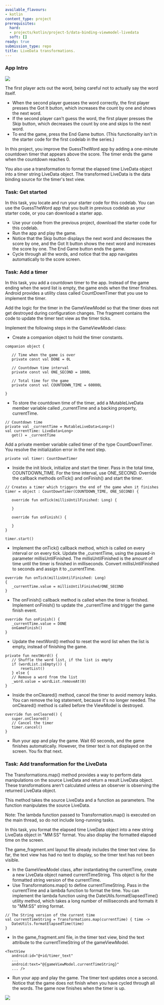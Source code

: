 ```yaml
---
available_flavours:
- kotlin
content_type: project
prerequisites:
  hard:
  - projects/kotlin/project-5/data-binding-viewmodel-livedata
  soft: []
ready: true
submission_type: repo
title: LiveData transformations.
---
```


### App Intro

![](a.png)

The first player acts out the word, being careful not to actually say the word itself.

- When the second player guesses the word correctly, the first player presses the Got It button, which increases the count by one and shows the next word.
- If the second player can't guess the word, the first player presses the Skip button, which decreases the count by one and skips to the next word.
- To end the game, press the End Game button. (This functionality isn't in the starter code for the first codelab in the series.)

In this project, you improve the GuessTheWord app by adding a one-minute countdown timer that appears above the score. The timer ends the game when the countdown reaches 0.

You also use a transformation to format the elapsed time LiveData object into a timer string LiveData object. The transformed LiveData is the data binding source for the timer's text view.

### Task: Get started

In this task, you locate and run your starter code for this codelab. You can use the GuessTheWord app that you built in previous codelab as your starter code, or you can download a starter app.

- Use your code from the previous project, download the starter code for this codelab.
- Run the app and play the game.
- Notice that the Skip button displays the next word and decreases the score by one, and the Got It button shows the next word and increases the score by one. The End Game button ends the game.
- Cycle through all the words, and notice that the app navigates automatically to the score screen.

### Task: Add a timer

In this task, you add a countdown timer to the app. Instead of the game ending when the word list is empty, the game ends when the timer finishes. Android provides a utility class called CountDownTimer that you use to implement the timer.

Add the logic for the timer in the GameViewModel so that the timer does not get destroyed during configuration changes. The fragment contains the code to update the timer text view as the timer ticks.

Implement the following steps in the GameViewModel class:

- Create a companion object to hold the timer constants.

```
companion object {

   // Time when the game is over
   private const val DONE = 0L

   // Countdown time interval
   private const val ONE_SECOND = 1000L

   // Total time for the game
   private const val COUNTDOWN_TIME = 60000L

}
```

- To store the countdown time of the timer, add a MutableLiveData member variable called _currentTime and a backing property, currentTime.

```
// Countdown time
private val _currentTime = MutableLiveData<Long>()
val currentTime: LiveData<Long>
   get() = _currentTime
```

Add a private member variable called timer of the type CountDownTimer. You resolve the initialization error in the next step.

```
private val timer: CountDownTimer
```

- Inside the init block, initialize and start the timer. Pass in the total time, COUNTDOWN_TIME. For the time interval, use ONE_SECOND. Override the callback methods onTick() and onFinish() and start the timer.

```
// Creates a timer which triggers the end of the game when it finishes
timer = object : CountDownTimer(COUNTDOWN_TIME, ONE_SECOND) {

   override fun onTick(millisUntilFinished: Long) {
       
   }

   override fun onFinish() {
       
   }
}

timer.start()
```

- Implement the onTick() callback method, which is called on every interval or on every tick. Update the _currentTime, using the passed-in parameter millisUntilFinished. The millisUntilFinished is the amount of time until the timer is finished in milliseconds. Convert millisUntilFinished to seconds and assign it to _currentTime.

```
override fun onTick(millisUntilFinished: Long)
{
   _currentTime.value = millisUntilFinished/ONE_SECOND
}
```

- The onFinish() callback method is called when the timer is finished. Implement onFinish() to update the _currentTime and trigger the game finish event.

```
override fun onFinish() {
   _currentTime.value = DONE
   onGameFinish()
}
```

- Update the nextWord() method to reset the word list when the list is empty, instead of finishing the game.

```
private fun nextWord() {
   // Shuffle the word list, if the list is empty 
   if (wordList.isEmpty()) {
       resetList()
   } else {
   // Remove a word from the list
   _word.value = wordList.removeAt(0)
}
```

- Inside the onCleared() method, cancel the timer to avoid memory leaks. You can remove the log statement, because it's no longer needed. The onCleared() method is called before the ViewModel is destroyed.

```
override fun onCleared() {
   super.onCleared()
   // Cancel the timer
   timer.cancel()
}
```

- Run your app and play the game. Wait 60 seconds, and the game finishes automatically. However, the timer text is not displayed on the screen. You fix that next.

### Task: Add transformation for the LiveData

The Transformations.map() method provides a way to perform data manipulations on the source LiveData and return a result LiveData object. These transformations aren't calculated unless an observer is observing the returned LiveData object.

This method takes the source LiveData and a function as parameters. The function manipulates the source LiveData.

Note: The lambda function passed to Transformation.map() is executed on the main thread, so do not include long-running tasks.

In this task, you format the elapsed time LiveData object into a new string LiveData object in "MM:SS" format. You also display the formatted elapsed time on the screen.

The game_fragment.xml layout file already includes the timer text view. So far, the text view has had no text to display, so the timer text has not been visible.

- In the GameViewModel class, after instantiating the currentTime, create a new LiveData object named currentTimeString. This object is for the formatted string version of the currentTime.
- Use Transformations.map() to define currentTimeString. Pass in the currentTime and a lambda function to format the time. You can implement the lambda function using the DateUtils.formatElapsedTime() utility method, which takes a long number of milliseconds and formats it to "MM:SS" string format.

```
// The String version of the current time
val currentTimeString = Transformations.map(currentTime) { time ->
   DateUtils.formatElapsedTime(time)
}
```

- In the game_fragment.xml file, in the timer text view, bind the text attribute to the currentTimeString of the gameViewModel.

```
<TextView
   android:id="@+id/timer_text"
   ...
   android:text="@{gameViewModel.currentTimeString}"
   ... />
```

- Run your app and play the game. The timer text updates once a second. Notice that the game does not finish when you have cycled through all the words. The game now finishes when the timer is up.

![](beed8336e42b7ece.png)
